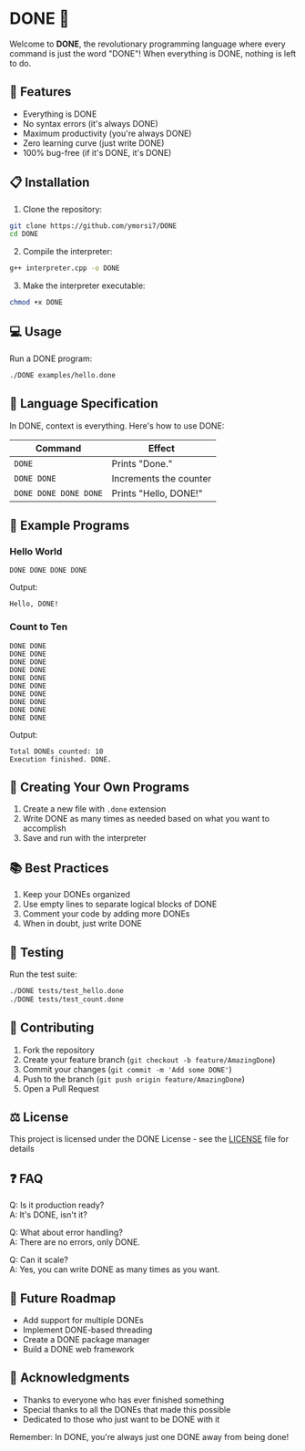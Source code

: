 # DONE 🎉

Welcome to **DONE**, the revolutionary programming language where every command is just the word "DONE"! When everything is DONE, nothing is left to do.

## 🚀 Features

- Everything is DONE
- No syntax errors (it's always DONE)
- Maximum productivity (you're always DONE)
- Zero learning curve (just write DONE)
- 100% bug-free (if it's DONE, it's DONE)

## 📋 Installation

1. Clone the repository:
```bash
git clone https://github.com/ymorsi7/DONE
cd DONE
```

2. Compile the interpreter:
```bash
g++ interpreter.cpp -o DONE
```

3. Make the interpreter executable:
```bash
chmod +x DONE
```

## 💻 Usage

Run a DONE program:
```bash
./DONE examples/hello.done
```

## 🌟 Language Specification

In DONE, context is everything. Here's how to use DONE:

| Command | Effect |
|---------|--------|
| `DONE` | Prints "Done." |
| `DONE DONE` | Increments the counter |
| `DONE DONE DONE DONE` | Prints "Hello, DONE!" |

## 📝 Example Programs

### Hello World
```plaintext
DONE DONE DONE DONE
```
Output:
```
Hello, DONE!
```

### Count to Ten
```plaintext
DONE DONE
DONE DONE
DONE DONE
DONE DONE
DONE DONE
DONE DONE
DONE DONE
DONE DONE
DONE DONE
DONE DONE
```
Output:
```
Total DONEs counted: 10
Execution finished. DONE.
```

## 🔨 Creating Your Own Programs

1. Create a new file with `.done` extension
2. Write DONE as many times as needed based on what you want to accomplish
3. Save and run with the interpreter

## 📚 Best Practices

1. Keep your DONEs organized
2. Use empty lines to separate logical blocks of DONE
3. Comment your code by adding more DONEs
4. When in doubt, just write DONE

## 🧪 Testing

Run the test suite:
```bash
./DONE tests/test_hello.done
./DONE tests/test_count.done
```

## 🤝 Contributing

1. Fork the repository
2. Create your feature branch (`git checkout -b feature/AmazingDone`)
3. Commit your changes (`git commit -m 'Add some DONE'`)
4. Push to the branch (`git push origin feature/AmazingDone`)
5. Open a Pull Request

## ⚖️ License

This project is licensed under the DONE License - see the [LICENSE](LICENSE) file for details

## ❓ FAQ

Q: Is it production ready?  
A: It's DONE, isn't it?

Q: What about error handling?  
A: There are no errors, only DONE.

Q: Can it scale?  
A: Yes, you can write DONE as many times as you want.

## 🎯 Future Roadmap

- Add support for multiple DONEs
- Implement DONE-based threading
- Create a DONE package manager
- Build a DONE web framework

## 🙏 Acknowledgments

- Thanks to everyone who has ever finished something
- Special thanks to all the DONEs that made this possible
- Dedicated to those who just want to be DONE with it

Remember: In DONE, you're always just one DONE away from being done!